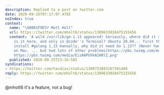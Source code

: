 ```yaml
---
description: Replied to a post on twitter.com
date: 2020-09-26T07:17:07.478Z
noIndex: true
context:
  name: "\U0001F9D7‍♂️ Matt Holt"
  url: https://twitter.com/mholt6/status/1309633018475155456
  content: 'A wild /usr/lib/go-1.13 appeared! Seriously, where did it come from? Why
    is it here, and only in @code''s Terminal? Ubuntu 20.04... first thing I did was
    install #golang 1.15 manually, why did it need Go 1.13?? (Never had this problem
    on Mac. ... but had lots of other problems)https://pbs.twimg.com/media/Eiy_7jzUYAAV5oB.jpg
    https://pbs.twimg.com/media/EizAAPUVkAIARlZ.png'
  published: 2020-09-25T23:16:58Z
syndications:
- https://twitter.com/hacdias/status/1309753883267391489
reply: https://twitter.com/mholt6/status/1309633018475155456
---
```


@mholt6 it's a feature, not a bug!
